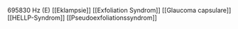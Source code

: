 695830 Hz (E)
[[Eklampsie]]
[[Exfoliation Syndrom]]
[[Glaucoma capsulare]]
[[HELLP-Syndrom]]
[[Pseudoexfoliationssyndrom]]